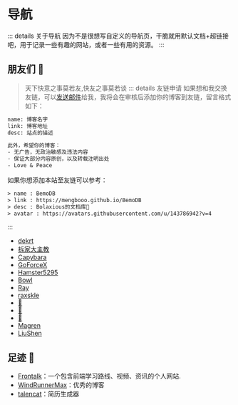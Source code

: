 # 导航

::: details 关于导航
因为不是很想写自定义的导航页，干脆就用默认文档+超链接吧，用于记录一些有趣的网站，或者一些有用的资源。
:::

## 朋友们 🤗
> 天下快意之事莫若友,快友之事莫若谈
::: details 友链申请
如果想和我交换友链，可以<a href="mailto:bolaxious@163.com">发送邮件</a>给我，我将会在审核后添加你的博客到友链，留言格式如下：
``` txt
name: 博客名字
link: 博客地址
desc: 站点的描述

此外，希望你的博客：
- 无广告，无政治敏感及违法内容
- 保证大部分内容原创，以及转载注明出处
- Love & Peace
```
如果你想添加本站至友链可以参考：
``` txt
> name : BemoDB
> link : https://mengbooo.github.io/BemoDB
> desc : Bolaxious的文档库🥰
> avatar : https://avatars.githubusercontent.com/u/143786942?v=4
```

::: 

- [dekrt](https://dekrt.cn/)
- [拆家大主教](https://buuug.top/)
- [Capybara](https://github.com/wangyinyuan)
- [GoForceX](https://goforcex.top/)
- [Hamster5295](https://hamster5295.github.io/)
- [Bowl](https://bowl23.github.io/)
- [Ray](https://github.com/realRayyy)
- [raxskle](https://blog.raxskle.fun)
- [🍊](https://github.com/yqcjq)
- [🌋](https://github.com/jingyuhhh)
- [🥟](https://www.mcjiaozi.com)
- [Magren](https://magren.cc)
- [LiuShen](https://blog.liushen.fun)

## 足迹 🥰

- [Frontalk](https://front-talk.com/)：一个包含前端学习路线、视频、资讯的个人网站.
- [WindRunnerMax](https://blog.touchczy.top/#/)：优秀的博客
- [talencat](https://talencat.com/)：简历生成器